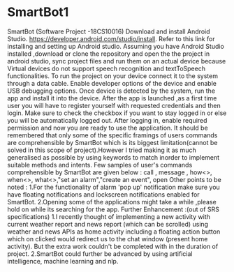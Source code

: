 # SmartBot1
SmartBot (Software Project -18CS10016)
Download and install Android Studio. https://developer.android.com/studio/install. Refer to this link for installing and setting up Android studio. Assuming you have Android Studio installed ,download or clone the repository and open the the project in android studio, sync project files and run them on an actual device because Virtual devices do not support speech recognition and textToSpeech functionalities. To run the project on your device connect it to the system through a data cable. Enable developer options of the device and enable USB debugging options. Once device is detected by the system, run the app and install it into the device. After the app is launched ,as a first time user you will have to register yourself with requested credentials and then login. Make sure to check the checkbox if you want to stay logged in or else you will be automatically logged out. After logging in, enable required permission and now you are ready to use the application. It should be remembered that only some of the specific framings of users commands are comprehensible by SmartBot which is its biggest limitation(cannot be solved in this scope of project).However I tried making it as much generalised as possible by using keywords to match inorder to implement suitable methods and intents.
Few samples of user's commands comprehensible by SmartBot are given below :
call <name> , message <messagebody>, how<>, when<>, what<>,"set an alarm","create an event", open <appname>
Other points to be noted :
1.For the functionality of alarm 'pop up' notification make sure you have floating notifications and lockscreen notifications enabled for SmartBot.
2.Opening some of the applications might take a while ,please hold on while its searching for the app.
Further Enhancement :(out of SRS specifications)
1.I recently thought of implementing a new activity with current weather report and news report (which can be scrolled) using weather and news APIs as home activity including a floating action button which on clicked would redirect us to the chat window (present home activity). But the extra work couldn't be completed with in the duration of project.
2.SmartBot could further be advanced by using artificial intelligence, machine learning and nlp.


